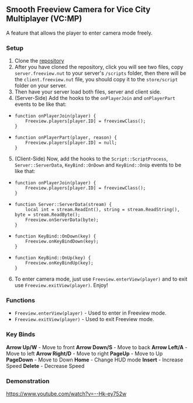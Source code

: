 ## Smooth Freeview Camera for Vice City Multiplayer (VC:MP)
A feature that allows the player to enter camera mode freely.

### Setup
1. Clone the [repository](https://github.com/Razorn7/Smooth-Freeview-Camera-for-VCMP/)
2. After you have cloned the repository, click you will see two files, copy `server.freeview.nut` to your server's `/scripts` folder, then there will be the `client.freeview.nut` file, you should copy it to the `store/script` folder on your server.
3. Then have your server load both files, server and client side.
4. (Server-Side) Add the hooks to the `onPlayerJoin` and `onPlayerPart` events to be like that:

- ```squirrel
  function onPlayerJoin(player) {
	  Freeview.players[player.ID] = freeviewClass();
  }
  
- ```squirrel
  function onPlayerPart(player, reason) {
	  Freeview.players[player.ID] = null;
  }

5. (Client-Side) Now, add the hooks to the `Script::ScriptProcess`, `Server::ServerData`, `KeyBind::OnDown` and `KeyBind::OnUp` events to be like that:

- ```squirrel
  function onPlayerJoin(player) {
	  Freeview.players[player.ID] = freeviewClass();
  }
  
- ```squirrel
  function Server::ServerData(stream) {
	  local int = stream.ReadInt(), string = stream.ReadString(), byte = stream.ReadByte();
	  Freeview.onServerData(byte);
  }

- ```squirrel
  function KeyBind::OnDown(key) {
	  Freeview.onKeyBindDown(key);
  }
  
- ```squirrel
  function KeyBind::OnUp(key) {
	  Freeview.onKeyBindUp(key);
  }

6. To enter camera mode, just use `Freeview.enterView(player)` and to exit use `Freeview.exitView(player)`. Enjoy!

### Functions
- `Freeview.enterView(player)` - Used to enter in Freeview mode.
- `Freeview.exitView(player)` - Used to exit Freeview mode.

### Key Binds
**Arrow Up/W** - Move to front
**Arrow Down/S** - Move to back
**Arrow Left/A** - Move to left
**Arrow Right/D** - Move to right
**PageUp** - Move to Up
**PageDown** - Move to Down
**Home** - Change HUD mode
**Insert** - Increase Speed
**Delete** - Decrease Speed

### Demonstration
https://www.youtube.com/watch?v=--Hk-ey752w
